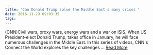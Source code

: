 ```yaml
---
title: 'Can Donald Trump solve the Middle East s many crises '
date: 2016-11-29 09:03:35
tags:
---
```

(CNN)Civil wars, proxy wars, energy wars and a war on ISIS. When US President-elect Donald Trump, takes office in January, he will face numerous challenges in the Middle East. In this series of videos, CNN's Connect the World explores the key challenges ...
[Read More](http://www.cnn.com/2016/11/27/middleeast/middle-east-trump-connect-the-world/index.html)